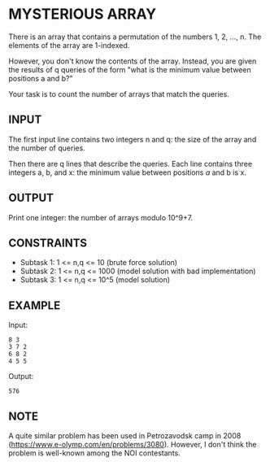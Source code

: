 # MYSTERIOUS ARRAY

There is an array that contains a permutation of the numbers 1, 2, ..., n. The elements of the array are 1-indexed.

However, you don't know the contents of the array. Instead, you are given the results of q queries of the form "what is the minimum value between positions a and b?"

Your task is to count the number of arrays that match the queries.

## INPUT

The first input line contains two integers n and q: the size of the array and the number of queries.

Then there are q lines that describe the queries. Each line contains three integers a, b, and x: the minimum value between positions $a$ and b is x.

## OUTPUT

Print one integer: the number of arrays modulo 10^9+7.

## CONSTRAINTS

- Subtask 1: 1 <= n,q <= 10 (brute force solution)
- Subtask 2: 1 <= n,q <= 1000 (model solution with bad implementation)
- Subtask 3: 1 <= n,q <= 10^5 (model solution)

## EXAMPLE

Input:
```
8 3
3 7 2
6 8 2
4 5 5
```

Output:
```
576
```

## NOTE

A quite similar problem has been used in Petrozavodsk camp in 2008 (https://www.e-olymp.com/en/problems/3080). However, I don't think the problem is well-known among the NOI contestants.


